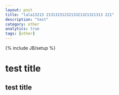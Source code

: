 ```yaml
---
layout: post
title: "lala13213 2131323123213321321321313 221"
description: "test"
category: other
analytics: true
tags: [other]
---
```

{% include JB/setup %}

test title
=================

test title
-----------------
